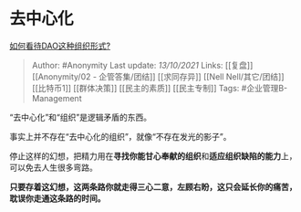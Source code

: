 # 去中心化
[如何看待DAO这种组织形式?](https://www.zhihu.com/question/491669685/answer/2164909467)

> Author: #Anonymity 
Last update: *13/10/2021* 
Links: [[复盘]] [[Anonymity/02 - 企管答集/团结]] [[求同存异]] [[Nell Nell/其它/团结]]  [[比特币1]] [[群体决策]] [[民主的素质]] [[民主专制]]
Tags: #企业管理B-Management 

“去中心化”和“组织”是逻辑矛盾的东西。

事实上并不存在“去中心化的组织”，就像“不存在发光的影子”。

停止这样的幻想，把精力用在**寻找你能甘心奉献的组织**和**适应组织缺陷的能力**上，可以免去人生很多弯路。

**只要存着这幻想，这两条路你就走得三心二意，左顾右盼，这只会延长你的痛苦，耽误你走通这条路的时间。**

  
